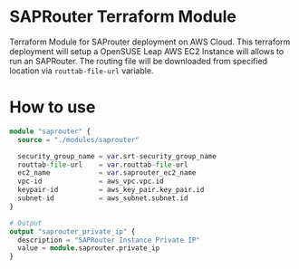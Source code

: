 # SAPRouter Terraform Module 
Terraform Module for SAProuter deployment on AWS Cloud. This terraform deployment will setup a OpenSUSE Leap AWS EC2 Instance will allows to run an SAPRouter.
The routing file will be downloaded from specified location via `routtab-file-url` variable.

# How to use

```terraform
module "saprouter" {
  source = "./modules/saprouter"

  security_group_name = var.srt-security_group_name
  routtab-file-url    = var.routtab-file-url
  ec2_name            = var.saprouter_ec2_name
  vpc-id              = aws_vpc.vpc.id
  keypair-id          = aws_key_pair.key_pair.id
  subnet-id           = aws_subnet.subnet.id
}

# Output
output "saprouter_private_ip" {
  description = "SAPRouter Instance Private IP"
  value = module.saprouter.private_ip
}
```
